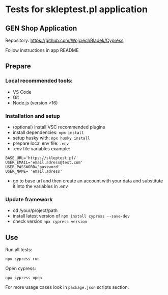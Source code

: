 # Tests for skleptest.pl application

## GEN Shop Application

Repository: https://github.com/WojciechBladek/Cypress

Follow instructions in app README

## Prepare

### Local recommended tools:

- VS Code
- Git
- Node.js (version >16)

### Installation and setup

- (optional) install VSC recommended plugins
- install dependencies: `npm install`
- setup husky with: `npx husky install`
- prepare local env file: `.env`
- .env file variables example:
```
BASE_URL='https://skleptest.pl/'
USER_EMAIL='email.adress@test.com'
USER_PASSWORD='password'
USER_NAME= 'email.adress'
```
- go to base url and then create an account with your data and substitute it into the variables in .env

### Update framework
- cd /your/project/path
- install latest version of `npm install cypress --save-dev`
- check version `npx cypress version`

## Use

Run all tests:

```
npx cypress run
```

Open cypress:

```
npx cypress open
```


For more usage cases look in `package.json` scripts section.
